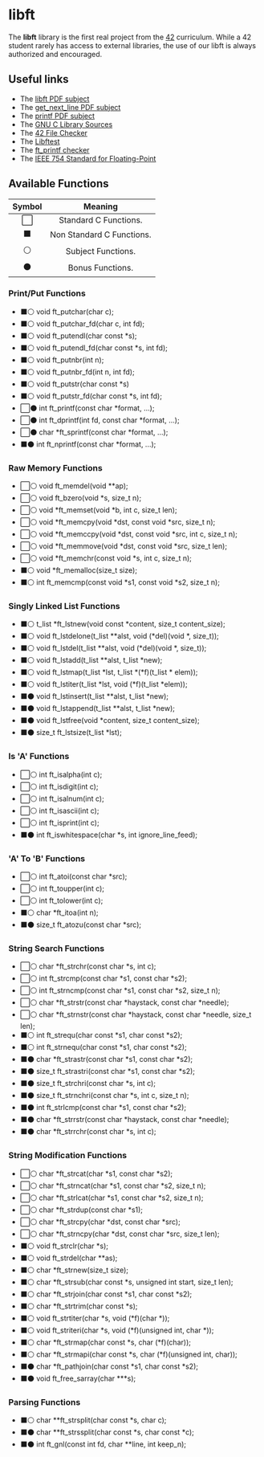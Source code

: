 # libft

The **libft** library is the first real project from the [42](https://www.42.fr) curriculum. While a 42 student rarely has access to external libraries, the use of our libft is always authorized and encouraged.

## Useful links
- The [libft PDF subject](https://github.com/AugustinLopez/libft/blob/master/rcs/libft.pdf)
- The [get_next_line PDF subject](https://github.com/AugustinLopez/libft/blob/master/rcs/get_next_line.pdf)
- The [printf PDF subject](https://github.com/AugustinLopez/libft/blob/master/rcs/ft_printf.pdf)
- The [GNU C Library Sources](https://sourceware.org/git/?p=glibc.git;a=summary)
- The [42 File Checker](https://github.com/jgigault/42FileChecker)
- The [Libftest](https://github.com/jtoty/Libftest)
- The [ft_printf checker](https://github.com/jeremiemartel/ft_printf_checker)
- The [IEEE 754 Standard for Floating-Point](https://ieeexplore.ieee.org/document/4610935)

## Available Functions
Symbol | Meaning
:-----:|:-----:
:white_large_square:| Standard C Functions.
:black_large_square:| Non Standard C Functions.
:white_circle:      | Subject Functions.
:black_circle:      | Bonus Functions.

### Print/Put Functions
- :black_large_square::white_circle:	void	ft_putchar(char c);
- :black_large_square::white_circle:	void	ft_putchar_fd(char c, int fd);
- :black_large_square::white_circle:	void	ft_putendl(char const \*s);
- :black_large_square::white_circle:	void	ft_putendl_fd(char const \*s, int fd);
- :black_large_square::white_circle:	void	ft_putnbr(int n);
- :black_large_square::white_circle:	void	ft_putnbr_fd(int n, int fd);
- :black_large_square::white_circle:	void	ft_putstr(char const \*s)
- :black_large_square::white_circle:	void	ft_putstr_fd(char const \*s, int fd);
- :white_large_square::black_circle:	int		ft_printf(const char \*format, ...);
- :white_large_square::black_circle:	int		ft_dprintf(int fd, const char \*format, ...);
- :white_large_square::black_circle:	char	\*ft_sprintf(const char \*format, ...);
- :black_large_square::black_circle:	int		ft_nprintf(const char \*format, ...);

### Raw Memory Functions
- :white_large_square::white_circle:	void	ft_memdel(void \*\*ap);
- :white_large_square::white_circle:	void	ft_bzero(void \*s, size_t n);
- :white_large_square::white_circle:	void	\*ft_memset(void \*b, int c, size_t len);
- :white_large_square::white_circle:	void	\*ft_memcpy(void \*dst, const void \*src, size_t n);
- :white_large_square::white_circle:	void	\*ft_memccpy(void \*dst, const void \*src, int c, size_t n);
- :white_large_square::white_circle:	void	\*ft_memmove(void \*dst, const void \*src, size_t len);
- :white_large_square::white_circle:	void	\*ft_memchr(const void \*s, int c, size_t n);
- :black_large_square::white_circle:	void	\*ft_memalloc(size_t size);
- :black_large_square::white_circle:	int		ft_memcmp(const void \*s1, const void \*s2, size_t n); 

### Singly Linked List Functions
- :black_large_square::white_circle:	t_list	\*ft_lstnew(void const \*content, size_t content_size); 
- :black_large_square::white_circle:	void	ft_lstdelone(t_list \*\*alst, void (\*del)(void \*, size_t));
- :black_large_square::white_circle:	void	ft_lstdel(t_list \*\*alst, void (\*del)(void \*, size_t));
- :black_large_square::white_circle:	void	ft_lstadd(t_list \*\*alst, t_list \*new);
- :black_large_square::white_circle:	void	ft_lstmap(t_list \*lst, t_list \*(\*f)(t_list \* elem));
- :black_large_square::white_circle:	void	ft_lstiter(t_list \*lst, void (\*f)(t_list \*elem));
- :black_large_square::black_circle:	void	ft_lstinsert(t_list \*\*alst, t_list \*new);
- :black_large_square::black_circle:	void	ft_lstappend(t_list \*\*alst, t_list \*new);
- :black_large_square::black_circle:	void	ft_lstfree(void \*content, size_t content_size);
- :black_large_square::black_circle:	size_t	ft_lstsize(t_list \*lst);

### Is 'A' Functions
- :white_large_square::white_circle:	int		ft_isalpha(int c);
- :white_large_square::white_circle:	int		ft_isdigit(int c);
- :white_large_square::white_circle:	int		ft_isalnum(int c);
- :white_large_square::white_circle:	int		ft_isascii(int c);
- :white_large_square::white_circle:	int		ft_isprint(int c);
- :black_large_square::black_circle:	int		ft_iswhitespace(char \*s, int ignore_line_feed);

### 'A' To 'B' Functions
- :white_large_square::white_circle:	int		ft_atoi(const char \*src);
- :white_large_square::white_circle:	int		ft_toupper(int c);
- :white_large_square::white_circle:	int		ft_tolower(int c);
- :black_large_square::white_circle:	char	\*ft_itoa(int n);
- :black_large_square::black_circle:	size_t	ft_atozu(const char \*src);

### String Search Functions
- :white_large_square::white_circle:	char	\*ft_strchr(const char \*s, int c);
- :white_large_square::white_circle:	int		ft_strcmp(const char \*s1, const char \*s2);
- :white_large_square::white_circle:	int		ft_strncmp(const char \*s1, const char \*s2, size_t n);
- :white_large_square::white_circle:	char	\*ft_strstr(const char \*haystack, const char \*needle);
- :white_large_square::white_circle:	char	\*ft_strnstr(const char \*haystack, const char \*needle, size_t len);
- :black_large_square::white_circle:	int		ft_strequ(char const \*s1, char const \*s2);
- :black_large_square::white_circle:	int		ft_strnequ(char const \*s1, char const \*s2);
- :black_large_square::black_circle:	char	\*ft_strastr(const char \*s1, const char \*s2);
- :black_large_square::black_circle:	size_t	ft_strastri(const char \*s1, const char \*s2);
- :black_large_square::black_circle:	size_t	ft_strchri(const char \*s, int c);
- :black_large_square::black_circle:	size_t	ft_strnchri(const char \*s, int c, size_t n);
- :black_large_square::black_circle:	int		ft_strlcmp(const char \*s1, const char \*s2);
- :black_large_square::black_circle:	char	\*ft_strrstr(const char \*haystack, const char \*needle);
- :black_large_square::black_circle:	char	\*ft_strrchr(const char \*s, int c);

### String Modification Functions
- :white_large_square::white_circle:	char	\*ft_strcat(char \*s1, const char \*s2);
- :white_large_square::white_circle:	char	\*ft_strncat(char \*s1, const char \*s2, size_t n);
- :white_large_square::white_circle:	char	\*ft_strlcat(char \*s1, const char \*s2, size_t n);
- :white_large_square::white_circle:	char	\*ft_strdup(const char \*s1);
- :white_large_square::white_circle:	char	\*ft_strcpy(char \*dst, const char \*src);
- :white_large_square::white_circle:	char	\*ft_strncpy(char \*dst, const char \*src, size_t len);
- :black_large_square::white_circle:	void	ft_strclr(char \*s);
- :black_large_square::white_circle:	void	ft_strdel(char \*\*as);
- :black_large_square::white_circle:	char	\*ft_strnew(size_t size);
- :black_large_square::white_circle:	char	\*ft_strsub(char const \*s, unsigned int start, size_t len);
- :black_large_square::white_circle:	char	\*ft_strjoin(char const \*s1, char const \*s2);
- :black_large_square::white_circle:	char	\*ft_strtrim(char const \*s);
- :black_large_square::white_circle:	void	ft_strtiter(char \*s, void (\*f)(char \*));
- :black_large_square::white_circle:	void	ft_striteri(char \*s, void (\*f)(unsigned int, char \*));
- :black_large_square::white_circle:	char	\*ft_strmap(char const \*s, char (\*f)(char));
- :black_large_square::white_circle:	char	\*ft_strmapi(char const \*s, char (\*f)(unsigned int, char));
- :black_large_square::black_circle:	char	\*ft_pathjoin(char const \*s1, char const \*s2);
- :black_large_square::black_circle:	void	ft_free_sarray(char \*\*\*s);

### Parsing Functions
- :black_large_square::white_circle:	char	\*\*ft_strsplit(char const \*s, char c);
- :black_large_square::black_circle:	char	\*\*ft_strssplit(char const \*s, char const \*c);
- :black_large_square::black_circle:	int		ft_gnl(const int fd, char \*\*line, int keep_n);
